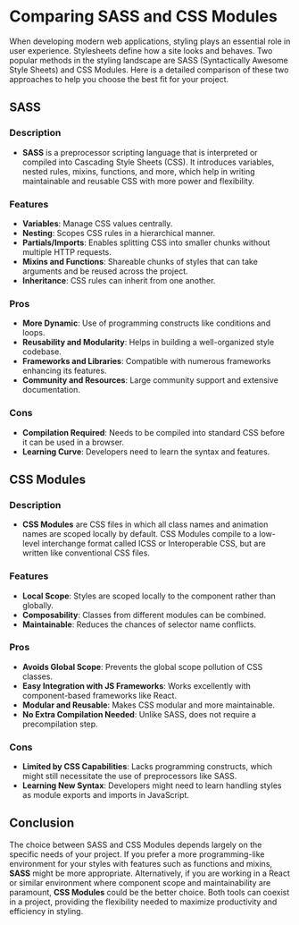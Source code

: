# Comparing SASS and CSS Modules

When developing modern web applications, styling plays an essential role in user experience. Stylesheets define how a site looks and behaves. Two popular methods in the styling landscape are SASS (Syntactically Awesome Style Sheets) and CSS Modules. Here is a detailed comparison of these two approaches to help you choose the best fit for your project.

## SASS

### Description

- **SASS** is a preprocessor scripting language that is interpreted or compiled into Cascading Style Sheets (CSS). It introduces variables, nested rules, mixins, functions, and more, which help in writing maintainable and reusable CSS with more power and flexibility.

### Features

- **Variables**: Manage CSS values centrally.
- **Nesting**: Scopes CSS rules in a hierarchical manner.
- **Partials/Imports**: Enables splitting CSS into smaller chunks without multiple HTTP requests.
- **Mixins and Functions**: Shareable chunks of styles that can take arguments and be reused across the project.
- **Inheritance**: CSS rules can inherit from one another.

### Pros

- **More Dynamic**: Use of programming constructs like conditions and loops.
- **Reusability and Modularity**: Helps in building a well-organized style codebase.
- **Frameworks and Libraries**: Compatible with numerous frameworks enhancing its features.
- **Community and Resources**: Large community support and extensive documentation.

### Cons

- **Compilation Required**: Needs to be compiled into standard CSS before it can be used in a browser.
- **Learning Curve**: Developers need to learn the syntax and features.

## CSS Modules

### Description

- **CSS Modules** are CSS files in which all class names and animation names are scoped locally by default. CSS Modules compile to a low-level interchange format called ICSS or Interoperable CSS, but are written like conventional CSS files.

### Features

- **Local Scope**: Styles are scoped locally to the component rather than globally.
- **Composability**: Classes from different modules can be combined.
- **Maintainable**: Reduces the chances of selector name conflicts.

### Pros

- **Avoids Global Scope**: Prevents the global scope pollution of CSS classes.
- **Easy Integration with JS Frameworks**: Works excellently with component-based frameworks like React.
- **Modular and Reusable**: Makes CSS modular and more maintainable.
- **No Extra Compilation Needed**: Unlike SASS, does not require a precompilation step.

### Cons

- **Limited by CSS Capabilities**: Lacks programming constructs, which might still necessitate the use of preprocessors like SASS.
- **Learning New Syntax**: Developers might need to learn handling styles as module exports and imports in JavaScript.

## Conclusion

The choice between SASS and CSS Modules depends largely on the specific needs of your project. If you prefer a more programming-like environment for your styles with features such as functions and mixins, **SASS** might be more appropriate. Alternatively, if you are working in a React or similar environment where component scope and maintainability are paramount, **CSS Modules** could be the better choice. Both tools can coexist in a project, providing the flexibility needed to maximize productivity and efficiency in styling.
